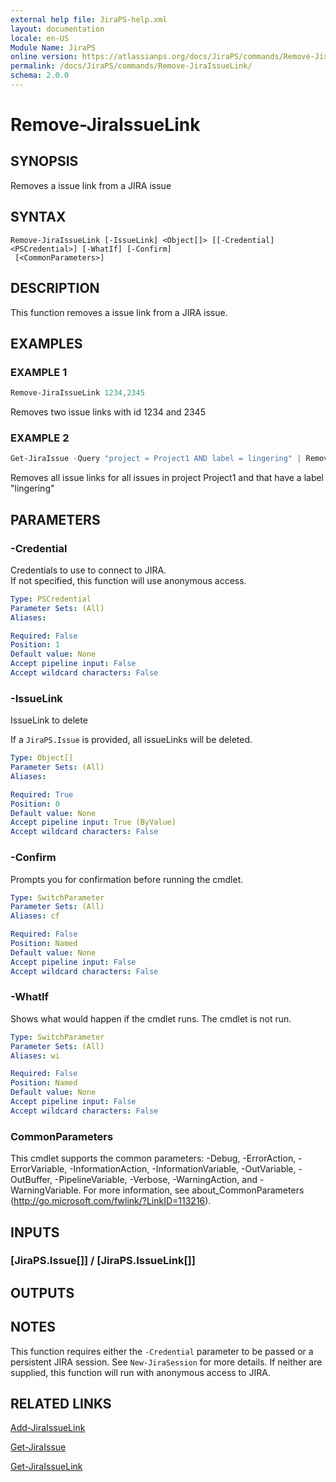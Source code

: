 ```yaml
---
external help file: JiraPS-help.xml
layout: documentation
locale: en-US
Module Name: JiraPS
online version: https://atlassianps.org/docs/JiraPS/commands/Remove-JiraIssueLink/
permalink: /docs/JiraPS/commands/Remove-JiraIssueLink/
schema: 2.0.0
---
```


# Remove-JiraIssueLink

## SYNOPSIS

Removes a issue link from a JIRA issue

## SYNTAX

```
Remove-JiraIssueLink [-IssueLink] <Object[]> [[-Credential] <PSCredential>] [-WhatIf] [-Confirm]
 [<CommonParameters>]
```

## DESCRIPTION

This function removes a issue link from a JIRA issue.

## EXAMPLES

### EXAMPLE 1

```powershell
Remove-JiraIssueLink 1234,2345
```

Removes two issue links with id 1234 and 2345

### EXAMPLE 2

```powershell
Get-JiraIssue -Query "project = Project1 AND label = lingering" | Remove-JiraIssueLink
```

Removes all issue links for all issues in project Project1 and that have a label "lingering"

## PARAMETERS

### -Credential

Credentials to use to connect to JIRA.  
If not specified, this function will use anonymous access.

```yaml
Type: PSCredential
Parameter Sets: (All)
Aliases:

Required: False
Position: 1
Default value: None
Accept pipeline input: False
Accept wildcard characters: False
```

### -IssueLink

IssueLink to delete

If a `JiraPS.Issue` is provided, all issueLinks will be deleted.

```yaml
Type: Object[]
Parameter Sets: (All)
Aliases:

Required: True
Position: 0
Default value: None
Accept pipeline input: True (ByValue)
Accept wildcard characters: False
```

### -Confirm

Prompts you for confirmation before running the cmdlet.

```yaml
Type: SwitchParameter
Parameter Sets: (All)
Aliases: cf

Required: False
Position: Named
Default value: None
Accept pipeline input: False
Accept wildcard characters: False
```

### -WhatIf

Shows what would happen if the cmdlet runs.
The cmdlet is not run.

```yaml
Type: SwitchParameter
Parameter Sets: (All)
Aliases: wi

Required: False
Position: Named
Default value: None
Accept pipeline input: False
Accept wildcard characters: False
```

### CommonParameters
This cmdlet supports the common parameters: -Debug, -ErrorAction, -ErrorVariable, -InformationAction, -InformationVariable, -OutVariable, -OutBuffer, -PipelineVariable, -Verbose, -WarningAction, and -WarningVariable. For more information, see about_CommonParameters (http://go.microsoft.com/fwlink/?LinkID=113216).

## INPUTS

### [JiraPS.Issue[]] / [JiraPS.IssueLink[]]

## OUTPUTS

## NOTES

This function requires either the `-Credential` parameter to be passed or a persistent JIRA session.
See `New-JiraSession` for more details.
If neither are supplied, this function will run with anonymous access to JIRA.

## RELATED LINKS

[Add-JiraIssueLink](../Add-JiraIssueLink/)

[Get-JiraIssue](../Get-JiraIssue/)

[Get-JiraIssueLink](../Get-JiraIssueLink/)
